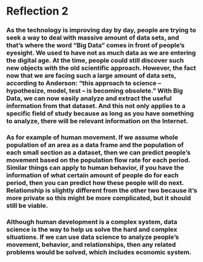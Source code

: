# Reflection 2

### As the technology is improving day by day, people are trying to seek a way to deal with massive amount of data sets, and that’s where the word “Big Data” comes in front of people’s eyesight. We used to have not as much data as we are entering the digital age. At the time, people could still discover such new objects with the old scientific approach. However, the fact now that we are facing such a large amount of data sets, according to Anderson: “this approach to science – hypothesize, model, test – is becoming obsolete.” With Big Data, we can now easily analyze and extract the useful information from that dataset. And this not only applies to a specific field of study because as long as you have something to analyze, there will be relevant information on the Internet.  
  
### As for example of human movement. If we assume whole population of an area as a data frame and the population of each small section as a dataset, then we can predict people’s movement based on the population flow rate for each period. Similar things can apply to human behavior, if you have the information of what certain amount of people do for each period, then you can predict how these people will do next. Relationship is slightly different from the other two because it’s more private so this might be more complicated, but it should still be viable.
  
### Although human development is a complex system, data science is the way to help us solve the hard and complex situations.  If we can use data science to analyze people’s movement, behavior, and relationships, then any related problems would be solved, which includes economic system.
